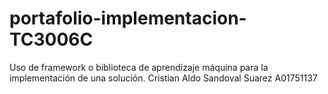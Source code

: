 # portafolio-implementacion-TC3006C
Uso de framework o biblioteca de aprendizaje máquina para la implementación de una solución.
Cristian Aldo Sandoval Suarez A01751137
